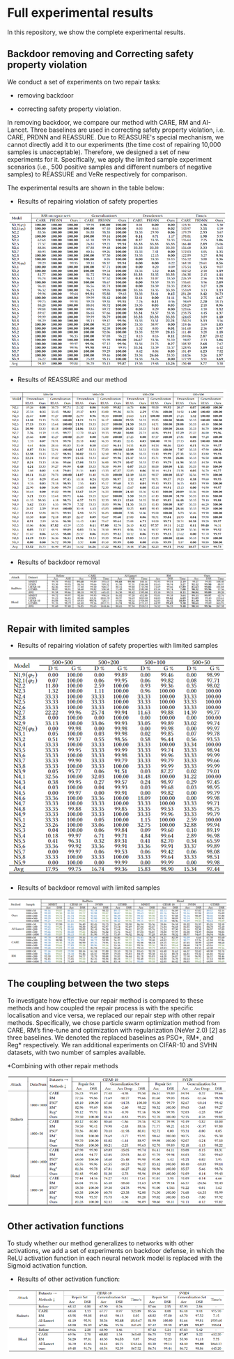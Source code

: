 # Full experimental results
In this repository, we show the complete experimental results.
## Backdoor removing and Correcting safety property violation

We conduct a set of experiments on two repair tasks:

* removing backdoor

* correcting safety property violation.

In removing backdoor, we compare our method with CARE, RM and AI-Lancet. Three baselines are used in correcting safety property violation, i.e. CARE, PRDNN and REASSURE. Due to REASSURE's special mechanism, we cannot directly add it to our experiments (the time cost of repairing 10,000 samples is unacceptable). Therefore, we designed a set of new experiments for it. Specifically, we apply the limited sample experiment scenarios (i.e., 500 positive samples and different numbers of negative samples) to REASSURE and VeRe respectively for comparison. 

The experimental results are shown in the table below:

* Results of repairing violation of safety properties
<div align=center>
<img src="https://github.com/nninjn/VeRe/blob/main/images/safety_no.png">
</div>
 
 * Results of REASSURE and our method
<div align=center>
<img src="https://github.com/nninjn/VeRe/blob/main/images/reassure_no.png">
</div>

* Results of backdoor removal
<div align=center>
<img src="https://github.com/nninjn/VeRe/blob/main/images/backdoor_no.png">
</div>

## Repair with limited samples
* Results of repairing violation of safety properties with limited samples
<div align=center>
<img src="https://github.com/nninjn/VeRe/blob/main/images/safety_number_no.png">
</div>
  
* Results of backdoor removal with limited samples
<div align=center>
<img src="https://github.com/nninjn/VeRe/blob/main/images/backdoor_number_no.png">
</div>

## The coupling between the two steps
To investigate how effective our repair method is compared to these methods and how coupled the repair process is with the specific localisation and vice versa, we replaced our repair step with other repair methods. Specifically, we chose particle swarm optimization method from CARE, RM’s fine-tune and optimization with regularization (NeVer 2.0) [2] as three baselines. We denoted the replaced baselines as PSO*, RM*, and Reg* respectively. We ran additional experiments on CIFAR-10 and SVHN datasets, with two number of samples available.


*Combining with other repair methods
<div align=center>
<img src="https://github.com/nninjn/VeRe/blob/main/images/combine_no.png">
</div>

## Other activation functions
To study whether our method generalizes to networks with other activations, we add a set of experiments on backdoor defense, in which the ReLU activation function in each neural network model is replaced with the
Sigmoid activation function.

* Results of other activation function:
<div align=center>
<img src="https://github.com/nninjn/VeRe/blob/main/images/other_no.png">
</div>


